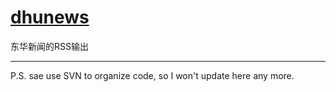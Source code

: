 # [dhunews](http://dhunews.sinaapp.com/)

东华新闻的RSS输出

----
P.S. sae use SVN to organize code, so I won't update here any more.